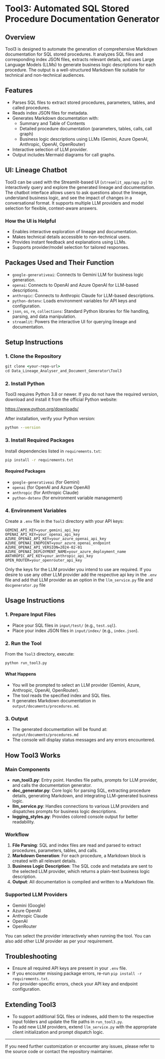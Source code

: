# Tool3: Automated SQL Stored Procedure Documentation Generator

## Overview

Tool3 is designed to automate the generation of comprehensive Markdown documentation for SQL stored procedures. It analyzes SQL files and corresponding index JSON files, extracts relevant details, and uses Large Language Models (LLMs) to generate business logic descriptions for each procedure. The output is a well-structured Markdown file suitable for technical and non-technical audiences.

## Features

- Parses SQL files to extract stored procedures, parameters, tables, and called procedures.
- Reads index JSON files for metadata.
- Generates Markdown documentation with:
	- Summary and Table of Contents
	- Detailed procedure documentation (parameters, tables, calls, call graph)
	- Business logic descriptions using LLMs (Gemini, Azure OpenAI, Anthropic, OpenAI, OpenRouter)
- Interactive selection of LLM provider.
- Output includes Mermaid diagrams for call graphs.
## UI: Lineage Chatbot

Tool3 can be used with the Streamlit-based UI (`streamlit_app/app.py`) to interactively query and explore the generated lineage and documentation. The chatbot interface allows users to ask questions about the lineage, understand business logic, and see the impact of changes in a conversational format. It supports multiple LLM providers and model selection for flexible, context-aware answers.

### How the UI is Helpful
- Enables interactive exploration of lineage and documentation.
- Makes technical details accessible to non-technical users.
- Provides instant feedback and explanations using LLMs.
- Supports provider/model selection for tailored responses.

## Packages Used and Their Function

- `google-generativeai`: Connects to Gemini LLM for business logic generation.
- `openai`: Connects to OpenAI and Azure OpenAI for LLM-based descriptions.
- `anthropic`: Connects to Anthropic Claude for LLM-based descriptions.
- `python-dotenv`: Loads environment variables for API keys and configuration.
- `json`, `os`, `re`, `collections`: Standard Python libraries for file handling, parsing, and data manipulation.
- `streamlit`: Powers the interactive UI for querying lineage and documentation.

## Setup Instructions

### 1. Clone the Repository

```cmd
git clone <your-repo-url>
cd Data_Lineage_Analyser_and_Document_Generator\Tool3
```


### 2. Install Python

Tool3 requires Python 3.8 or newer. If you do not have the required version, download and install it from the official Python website:

https://www.python.org/downloads/

After installation, verify your Python version:

```cmd
python --version
```

### 3. Install Required Packages

Install dependencies listed in `requirements.txt`:

```cmd
pip install -r requirements.txt
```

#### Required Packages

- `google-generativeai` (for Gemini)
- `openai` (for OpenAI and Azure OpenAI)
- `anthropic` (for Anthropic Claude)
- `python-dotenv` (for environment variable management)

### 4. Environment Variables

Create a `.env` file in the `Tool3` directory with your API keys:

```
GEMINI_API_KEY=your_gemini_api_key
OPENAI_API_KEY=your_openai_api_key
AZURE_OPENAI_API_KEY=your_azure_openai_api_key
AZURE_OPENAI_ENDPOINT=your_azure_openai_endpoint
AZURE_OPENAI_API_VERSION=2024-02-01
AZURE_OPENAI_DEPLOYMENT_NAME=your_azure_deployment_name
ANTHROPIC_API_KEY=your_anthropic_api_key
OPEN_ROUTER=your_openrouter_api_key
```

Only the keys for the LLM provider you intend to use are required. If you desire to use any other LLM provider add the respective api key in the `.env` file and add that LLM provider as an option in the `llm_service.py` file and `docgenerator.py` file

## Usage Instructions

### 1. Prepare Input Files

- Place your SQL files in `input/test/` (e.g., `test.sql`).
- Place your index JSON files in `input/index/` (e.g., `index.json`).

### 2. Run the Tool

From the `Tool3` directory, execute:

```cmd
python run_tool3.py
```

#### What Happens

- You will be prompted to select an LLM provider (Gemini, Azure, Anthropic, OpenAI, OpenRouter).
- The tool reads the specified index and SQL files.
- It generates Markdown documentation in `output/documents/procedures.md`.

### 3. Output

- The generated documentation will be found at:  
	`output/documents/procedures.md`
- The console will display status messages and any errors encountered.

## How Tool3 Works

### Main Components

- **run_tool3.py**: Entry point. Handles file paths, prompts for LLM provider, and calls the documentation generator.
- **doc_generator.py**: Core logic for parsing SQL, extracting procedure details, generating Markdown, and integrating LLM-generated business logic.
- **llm_service.py**: Handles connections to various LLM providers and dispatches prompts for business logic descriptions.
- **logging_styles.py**: Provides colored console output for better readability.

### Workflow

1. **File Parsing**: SQL and index files are read and parsed to extract procedures, parameters, tables, and calls.
2. **Markdown Generation**: For each procedure, a Markdown block is created with all relevant details.
3. **Business Logic Description**: The SQL code and metadata are sent to the selected LLM provider, which returns a plain-text business logic description.
4. **Output**: All documentation is compiled and written to a Markdown file.

### Supported LLM Providers

- Gemini (Google)
- Azure OpenAI
- Anthropic Claude
- OpenAI
- OpenRouter

You can select the provider interactively when running the tool. You can also add other LLM provider as per your requirement. 

## Troubleshooting

- Ensure all required API keys are present in your `.env` file.
- If you encounter missing package errors, re-run `pip install -r requirements.txt`.
- For provider-specific errors, check your API key and endpoint configuration.

## Extending Tool3

- To support additional SQL files or indexes, add them to the respective input folders and update the file paths in `run_tool3.py`.
- To add new LLM providers, extend `llm_service.py` with the appropriate client initialization and prompt dispatch logic.


---

If you need further customization or encounter any issues, please refer to the source code or contact the repository maintainer.
